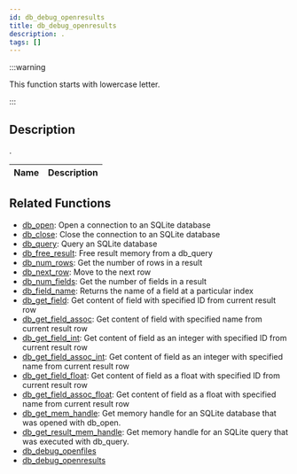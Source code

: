```yaml
---
id: db_debug_openresults
title: db_debug_openresults
description: .
tags: []
---
```


:::warning

This function starts with lowercase letter.

:::

## Description

.

| Name | Description |
| ---- | ----------- |


## Related Functions

- [db_open](../functions/db_open.md): Open a connection to an SQLite database
- [db_close](../functions/db_close.md): Close the connection to an SQLite database
- [db_query](../functions/db_query.md): Query an SQLite database
- [db_free_result](../functions/db_free_result.md): Free result memory from a db_query
- [db_num_rows](../functions/db_num_rows.md): Get the number of rows in a result
- [db_next_row](../functions/db_next_row.md): Move to the next row
- [db_num_fields](../functions/db_num_fields.md): Get the number of fields in a result
- [db_field_name](../functions/db_field_name.md): Returns the name of a field at a particular index
- [db_get_field](../functions/db_get_field.md): Get content of field with specified ID from current result row
- [db_get_field_assoc](../functions/db_get_field_assoc.md): Get content of field with specified name from current result row
- [db_get_field_int](../functions/db_get_field_int.md): Get content of field as an integer with specified ID from current result row
- [db_get_field_assoc_int](../functions/db_get_field_assoc_int.md): Get content of field as an integer with specified name from current result row
- [db_get_field_float](../functions/db_get_field_float.md): Get content of field as a float with specified ID from current result row
- [db_get_field_assoc_float](../functions/db_get_field_assoc_float.md): Get content of field as a float with specified name from current result row
- [db_get_mem_handle](../functions/db_get_mem_handle.md): Get memory handle for an SQLite database that was opened with db_open.
- [db_get_result_mem_handle](../functions/db_get_result_mem_handle.md): Get memory handle for an SQLite query that was executed with db_query.
- [db_debug_openfiles](../functions/db_debug_openfiles.md)
- [db_debug_openresults](../functions/db_debug_openresults.md)
